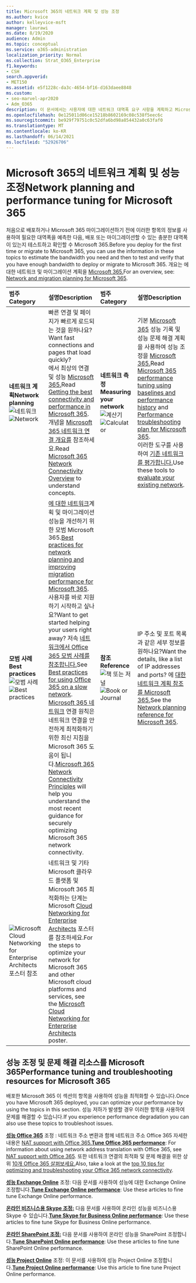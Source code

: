 ```yaml
---
title: Microsoft 365의 네트워크 계획 및 성능 조정
ms.author: kvice
author: kelleyvice-msft
manager: laurawi
ms.date: 8/19/2020
audience: Admin
ms.topic: conceptual
ms.service: o365-administration
localization_priority: Normal
ms.collection: Strat_O365_Enterprise
f1.keywords:
- CSH
search.appverid:
- MET150
ms.assetid: e5f1228c-da3c-4654-bf16-d163daee8848
ms.custom:
- seo-marvel-apr2020
- Adm_O365
description: 이 문서에서는 사용자에 대한 네트워크 대역폭 요구 사항을 계획하고 Microsoft 365 조정하고 문제를 해결하는 데 도움이 됩니다.
ms.openlocfilehash: 0e125011d06ce15218b8602169c08c538f5eec6c
ms.sourcegitcommit: be929f79751c0c52dfa6bd98a854432a0c63faf0
ms.translationtype: MT
ms.contentlocale: ko-KR
ms.lasthandoff: 06/14/2021
ms.locfileid: "52926706"
---
```

# <a name="network-planning-and-performance-tuning-for-microsoft-365"></a><span data-ttu-id="e2c0d-103">Microsoft 365의 네트워크 계획 및 성능 조정</span><span class="sxs-lookup"><span data-stu-id="e2c0d-103">Network planning and performance tuning for Microsoft 365</span></span>
<span data-ttu-id="e2c0d-104">처음으로 배포하거나 Microsoft 365 마이그레이션하기 전에 이러한 항목의 정보를 사용하여 필요한 대역폭을 예측한 다음, 배포 또는 마이그레이션할 수 있는 충분한 대역폭이 있는지 테스트하고 확인할 수 Microsoft 365.</span><span class="sxs-lookup"><span data-stu-id="e2c0d-104">Before you deploy for the first time or migrate to Microsoft 365, you can use the information in these topics to estimate the bandwidth you need and then to test and verify that you have enough bandwidth to deploy or migrate to Microsoft 365.</span></span> <span data-ttu-id="e2c0d-105">개요는 에 대한 네트워크 및 마이그레이션 계획을 [Microsoft 365.](network-and-migration-planning.md)</span><span class="sxs-lookup"><span data-stu-id="e2c0d-105">For an overview, see: [Network and migration planning for Microsoft 365](network-and-migration-planning.md).</span></span>
  
|<span data-ttu-id="e2c0d-106">범주</span><span class="sxs-lookup"><span data-stu-id="e2c0d-106">Category</span></span> |<span data-ttu-id="e2c0d-107">설명</span><span class="sxs-lookup"><span data-stu-id="e2c0d-107">Description</span></span> |<span data-ttu-id="e2c0d-108">범주</span><span class="sxs-lookup"><span data-stu-id="e2c0d-108">Category</span></span> |<span data-ttu-id="e2c0d-109">설명</span><span class="sxs-lookup"><span data-stu-id="e2c0d-109">Description</span></span> |
|:-----|:-----|:-----|:-----|
|<span data-ttu-id="e2c0d-110">**네트워크 계획**</span><span class="sxs-lookup"><span data-stu-id="e2c0d-110">**Network planning**</span></span> <br/> <span data-ttu-id="e2c0d-111">![네트워크](../media/5e9dcd06-601b-4b28-88dc-f524e7548794.png)</span><span class="sxs-lookup"><span data-stu-id="e2c0d-111">![Network](../media/5e9dcd06-601b-4b28-88dc-f524e7548794.png)</span></span>           <br/> |<span data-ttu-id="e2c0d-112">빠른 연결 및 페이지가 빠르게 로드되는 것을 원하나요?</span><span class="sxs-lookup"><span data-stu-id="e2c0d-112">Want fast connections and pages that load quickly?</span></span>  <br/> <span data-ttu-id="e2c0d-113">에서 최상의 연결 및 성능 [Microsoft 365.](https://aka.ms/o365perfprinciples)</span><span class="sxs-lookup"><span data-stu-id="e2c0d-113">Read [Getting the best connectivity and performance in Microsoft 365](https://aka.ms/o365perfprinciples).</span></span><br/><span data-ttu-id="e2c0d-114">개념을 [Microsoft 365 네트워크 연결 개요를](microsoft-365-networking-overview.md) 참조하세요.</span><span class="sxs-lookup"><span data-stu-id="e2c0d-114">Read [Microsoft 365 Network Connectivity Overview](microsoft-365-networking-overview.md) to understand concepts.</span></span><br/> |<span data-ttu-id="e2c0d-115">**네트워크 측정**</span><span class="sxs-lookup"><span data-stu-id="e2c0d-115">**Measuring your network**</span></span> <br/> <span data-ttu-id="e2c0d-116">![계산기](../media/d690a132-4884-40eb-a918-526bb3dff3cc.png)</span><span class="sxs-lookup"><span data-stu-id="e2c0d-116">![Calculator](../media/d690a132-4884-40eb-a918-526bb3dff3cc.png)</span></span>           <br/> |<span data-ttu-id="e2c0d-117">기본 [Microsoft 365](performance-tuning-using-baselines-and-history.md) 성능 기록 및 성능 문제 해결 계획을 사용하여 성능 조정을 [Microsoft 365.](performance-troubleshooting-plan.md)</span><span class="sxs-lookup"><span data-stu-id="e2c0d-117">Read [Microsoft 365 performance tuning using baselines and performance history](performance-tuning-using-baselines-and-history.md) and [Performance troubleshooting plan for Microsoft 365](performance-troubleshooting-plan.md).</span></span>  <br/> <span data-ttu-id="e2c0d-118">이러한 도구를 사용하여 [기존 네트워크를 평가합니다.](network-and-migration-planning.md#calculators)</span><span class="sxs-lookup"><span data-stu-id="e2c0d-118">Use these tools to [evaluate your existing network](network-and-migration-planning.md#calculators).</span></span>  <br/> |
|<span data-ttu-id="e2c0d-119">**모범 사례**</span><span class="sxs-lookup"><span data-stu-id="e2c0d-119">**Best practices**</span></span> <br/> <span data-ttu-id="e2c0d-120">![모범 사례](../media/2a659a5c-1007-47d3-a6c6-a19e018ab29b.png)</span><span class="sxs-lookup"><span data-stu-id="e2c0d-120">![Best practices](../media/2a659a5c-1007-47d3-a6c6-a19e018ab29b.png)</span></span>           <br/> |<span data-ttu-id="e2c0d-121">[에 대한 네트워크](network-and-migration-planning.md#BestPractices)계획 및 마이그레이션 성능을 개선하기 위한 모범 Microsoft 365.</span><span class="sxs-lookup"><span data-stu-id="e2c0d-121">[Best practices for network planning and improving migration performance for Microsoft 365](network-and-migration-planning.md#BestPractices).</span></span> <span data-ttu-id="e2c0d-122">사용자를 바로 지원하기 시작하고 싶나요?</span><span class="sxs-lookup"><span data-stu-id="e2c0d-122">Want to get started helping your users right away?</span></span> <span data-ttu-id="e2c0d-123">저속 [네트워크에서 Office 365 모범 사례를 참조합니다.](https://support.office.com/article/fd16c8d2-4799-4c39-8fd7-045f06640166)</span><span class="sxs-lookup"><span data-stu-id="e2c0d-123">See [Best practices for using Office 365 on a slow network](https://support.office.com/article/fd16c8d2-4799-4c39-8fd7-045f06640166).</span></span>  <br/> <span data-ttu-id="e2c0d-124">[Microsoft 365 네트워크](./microsoft-365-network-connectivity-principles.md) 연결 원칙은 네트워크 연결을 안전하게 최적화하기 위한 최신 지침을 Microsoft 365 도움이 됩니다.</span><span class="sxs-lookup"><span data-stu-id="e2c0d-124">[Microsoft 365 Network Connectivity Principles](./microsoft-365-network-connectivity-principles.md) will help you understand the most recent guidance for securely optimizing Microsoft 365 network connectivity.</span></span>  <br/> |<span data-ttu-id="e2c0d-125">**참조**</span><span class="sxs-lookup"><span data-stu-id="e2c0d-125">**Reference**</span></span> <br/> <span data-ttu-id="e2c0d-126">![책 또는 저널](../media/56dff3c1-f605-48d8-811f-7d13ce639ecd.png)</span><span class="sxs-lookup"><span data-stu-id="e2c0d-126">![Book or Journal](../media/56dff3c1-f605-48d8-811f-7d13ce639ecd.png)</span></span>           <br/> |<span data-ttu-id="e2c0d-127">IP 주소 및 포트 목록과 같은 세부 정보를 원하나요?</span><span class="sxs-lookup"><span data-stu-id="e2c0d-127">Want the details, like a list of IP addresses and ports?</span></span> <span data-ttu-id="e2c0d-128">에 [대한 네트워크 계획 참조를 Microsoft 365.](network-and-migration-planning.md#NetReference)</span><span class="sxs-lookup"><span data-stu-id="e2c0d-128">See the [Network planning reference for Microsoft 365](network-and-migration-planning.md#NetReference).</span></span>  <br/> |
|![Microsoft Cloud Networking for Enterprise Architects 포스터 참조](../media/3094be9f-2407-4fa5-896d-aa66ef7b9bb9.png)           <br/> |<span data-ttu-id="e2c0d-130">네트워크 및 기타 Microsoft 클라우드 플랫폼 및 Microsoft 365 최적화하는 단계는 Microsoft [Cloud Networking for Enterprise Architects](../solutions/cloud-architecture-models.md) 포스터를 참조하세요.</span><span class="sxs-lookup"><span data-stu-id="e2c0d-130">For the steps to optimize your network for Microsoft 365 and other Microsoft cloud platforms and services, see the [Microsoft Cloud Networking for Enterprise Architects](../solutions/cloud-architecture-models.md) poster.</span></span>  <br/> |
   
## <a name="performance-tuning-and-troubleshooting-resources-for-microsoft-365"></a><span data-ttu-id="e2c0d-131">성능 조정 및 문제 해결 리소스를 Microsoft 365</span><span class="sxs-lookup"><span data-stu-id="e2c0d-131">Performance tuning and troubleshooting resources for Microsoft 365</span></span>
<span data-ttu-id="e2c0d-132"><a name="apptuning"> </a></span><span class="sxs-lookup"><span data-stu-id="e2c0d-132"><a name="apptuning"> </a></span></span>

<span data-ttu-id="e2c0d-133">배포한 Microsoft 365 이 섹션의 항목을 사용하여 성능을 최적화할 수 있습니다.</span><span class="sxs-lookup"><span data-stu-id="e2c0d-133">Once you have Microsoft 365 deployed, you can optimize your performance by using the topics in this section.</span></span> <span data-ttu-id="e2c0d-134">성능 저하가 발생할 경우 이러한 항목을 사용하여 문제를 해결할 수 있습니다.</span><span class="sxs-lookup"><span data-stu-id="e2c0d-134">If you experience performance degradation you can also use these topics to troubleshoot issues.</span></span>
  
 <span data-ttu-id="e2c0d-135">**[성능 Office 365](tune-microsoft-365-performance.md)** 조정 : 네트워크 주소 변환과 함께 네트워크 주소 Office 365 자세한 내용은 [NAT support with Office 365.](nat-support-with-microsoft-365.md)</span><span class="sxs-lookup"><span data-stu-id="e2c0d-135">**[Tune Office 365 performance](tune-microsoft-365-performance.md)**: For information about using network address translation with Office 365, see [NAT support with Office 365](nat-support-with-microsoft-365.md).</span></span> <span data-ttu-id="e2c0d-136">또한 네트워크 연결의 최적화 및 문제 해결을 위한 상위 [10개 Office 365 살펴보세요.](/archive/blogs/onthewire/top-10-tips-for-optimising-troubleshooting-your-office-365-network-connectivity)</span><span class="sxs-lookup"><span data-stu-id="e2c0d-136">Also, take a look at the [top 10 tips for optimizing and troubleshooting your Office 365 network connectivity](/archive/blogs/onthewire/top-10-tips-for-optimising-troubleshooting-your-office-365-network-connectivity).</span></span> 
  
 <span data-ttu-id="e2c0d-137">**[성능 Exchange Online](tune-exchange-online-performance.md)** 조정: 다음 문서를 사용하여 성능에 대한 Exchange Online 조정합니다.</span><span class="sxs-lookup"><span data-stu-id="e2c0d-137">**[Tune Exchange Online performance](tune-exchange-online-performance.md)**: Use these articles to fine tune Exchange Online performance.</span></span> 
  
 <span data-ttu-id="e2c0d-138">**[온라인 비즈니스용 Skype 조정:](tune-skype-for-business-online-performance.md)** 다음 문서를 사용하여 온라인 성능을 비즈니스용 Skype 수 있습니다.</span><span class="sxs-lookup"><span data-stu-id="e2c0d-138">**[Tune Skype for Business Online performance](tune-skype-for-business-online-performance.md)**: Use these articles to fine tune Skype for Business Online performance.</span></span> 
  
 <span data-ttu-id="e2c0d-139">**[온라인 SharePoint 조정:](tune-sharepoint-online-performance.md)** 다음 문서를 사용하여 온라인 성능을 SharePoint 조정합니다.</span><span class="sxs-lookup"><span data-stu-id="e2c0d-139">**[Tune SharePoint Online performance](tune-sharepoint-online-performance.md)**: Use these articles to fine tune SharePoint Online performance.</span></span> 
  
 <span data-ttu-id="e2c0d-140">**[성능 Project Online](https://support.office.com/article/12ba0ebd-c616-42e5-b9b6-cad570e8409c)** 조정: 이 문서를 사용하여 성능 Project Online 조정합니다.</span><span class="sxs-lookup"><span data-stu-id="e2c0d-140">**[Tune Project Online performance](https://support.office.com/article/12ba0ebd-c616-42e5-b9b6-cad570e8409c)**: Use this article to fine tune Project Online performance.</span></span>
